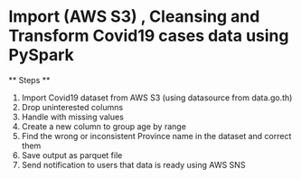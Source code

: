 # Import (AWS S3) , Cleansing and Transform Covid19 cases data using PySpark

** Steps **
1. Import Covid19 dataset from AWS S3 (using datasource from data.go.th)
2. Drop uninterested columns
3. Handle with missing values
4. Create a new column to group age by range
5. Find the wrong or inconsistent Province name in the dataset and correct them
6. Save output as parquet file
7. Send notification to users that data is ready using AWS SNS
